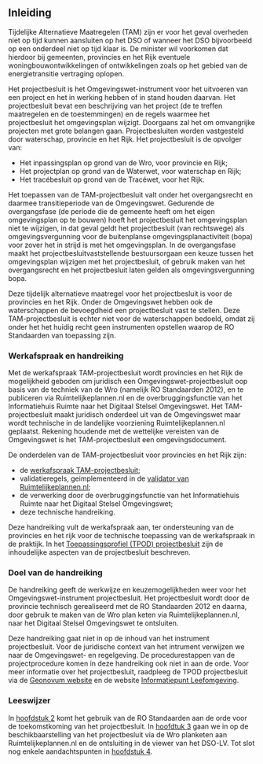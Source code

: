 ## Inleiding

Tijdelijke Alternatieve Maatregelen (TAM) zijn er voor het geval overheden niet op tijd kunnen aansluiten op het DSO of wanneer het DSO bijvoorbeeld op een onderdeel niet op tijd klaar is. De minister wil voorkomen dat hierdoor bij gemeenten, provincies en het Rijk eventuele woningbouwontwikkelingen of ontwikkelingen zoals op het gebied van de energietransitie vertraging oplopen. 

Het projectbesluit is het Omgevingswet-instrument voor het uitvoeren van een project en het in werking hebben of in stand houden daarvan. Het projectbesluit bevat een beschrijving van het project (de te treffen maatregelen en de toestemmingen) en de regels waarmee het projectbesluit het omgevingsplan wijzigt. Doorgaans zal het om omvangrijke projecten met grote belangen gaan. Projectbesluiten worden vastgesteld door waterschap, provincie en het Rijk. Het projectbesluit is de opvolger van:
-	Het inpassingsplan op grond van de Wro, voor provincie en Rijk; 
-	Het projectplan op grond van de Waterwet, voor waterschap en Rijk;
-	Het tracébesluit op grond van de Tracéwet, voor het Rijk.

Het toepassen van de TAM-projectbesluit valt onder het overgangsrecht en daarmee transitieperiode van de Omgevingswet. Gedurende de overgangsfase (de periode die de gemeente heeft om het eigen omgevingsplan op te bouwen) hoeft het projectbesluit het omgevingsplan niet te wijzigen, in dat geval geldt het projectbesluit (van rechtswege) als omgevingsvergunning voor de buitenplanse omgevingsplanactiviteit (bopa) voor zover het in strijd is met het omgevingsplan. In de overgangsfase maakt het projectbesluitvaststellende bestuursorgaan een keuze tussen het omgevingsplan wijzigen met het projectbesluit, of gebruik maken van het overgangsrecht en het projectbesluit laten gelden als omgevingsvergunning bopa.

Deze tijdelijk alternatieve maatregel voor het projectbesluit is voor de provincies en het Rijk. Onder de Omgevingswet hebben ook de waterschappen de bevoegdheid een projectbesluit vast te stellen. Deze TAM-projectbesluit is echter niet voor de waterschappen bedoeld, omdat zij onder het het huidig recht geen instrumenten opstellen waarop de RO Standaarden van toepassing zijn.

### Werkafspraak en handreiking

Met de werkafspraak TAM-projectbesluit wordt provincies en het Rijk de mogelijkheid geboden om juridisch een Omgevingswet-projectbesluit oop basis van de techniek van de Wro (namelijk RO Standaarden 2012), en te publiceren via Ruimtelijkeplannen.nl en de overbruggingsfunctie van het Informatiehuis Ruimte naar het Digitaal Stelsel Omgevingswet. Het TAM-projectbesluit maakt juridisch onderdeel uit van de Omgevingswet maar wordt technische in de  landelijke voorziening Ruimtelijkeplannen.nl geplaatst. Rekening houdende met de wettelijke vereisten van de Omgevingswet is het TAM-projectbesluit een omgevingsdocument.

De onderdelen van de TAM-projectbesluit voor provincies en het Rijk zijn: 
- de <a href='https://docs.geostandaarden.nl/ro/waTAMpbesluit/' target='_blank'>werkafspraak TAM-projectbesluit</a>;
- validatieregels, geimplementeerd in de <a href='https://www.ruimtelijkeplannen.nl/validator/' target='_blank'>validator van Ruimtelijkeplannen.nl</a>;
- de verwerking door de overbruggingsfunctie van het Informatiehuis Ruimte naar het Digitaal Stelsel Omgevingswet;
- deze technische handreiking.

Deze handreiking vult de werkafspraak aan, ter ondersteuning van de provincies en het rijk voor de technische toepassing van de werkafspraak in de praktijk. In het <a href='https://geonovum.github.io/TPOD/TPOD%20Projectbesluit/TPOD_Projectbesluit_v3.0.0.pdf' target='_blank'>Toepassingsprofiel (TPOD) projectbesluit</a> zijn de inhoudelijke aspecten van de projectbesluit beschreven. 


### Doel van de handreiking

De handreiking geeft de werkwijze en keuzemogelijkheden weer voor het Omgevingswet-instrument projectbesluit. Het projectbesluit wordt door de provincie technisch gerealiseerd met de RO Standaarden 2012 en daarna, door gebruik te maken van de Wro plan keten via Ruimtelijkeplannen.nl, naar het Digitaal Stelsel Omgevingswet te ontsluiten.  

Deze handreiking gaat niet in op de inhoud van het instrument projectbesluit. Voor de juridische context van het intrument verwijzen we naar de Omgevingswet- en regelgeving. De procedurestappen van de projectprocedure komen in deze handreiking ook niet in aan de orde. Voor meer informatie over het projectbesluit, raadpleeg de TPOD projectbesluit via de <a href='https://www.geonovum.nl/geo-standaarden/omgevingswet/STOPTPOD' target='_blank'>Geonovum website</a> en de website <a href='https://iplo.nl/regelgeving/instrumenten/projectbesluit/' target='_blank'>Informatiepunt Leefomgeving</a>. 


### Leeswijzer

In [hoofdstuk 2](#opstellen-tam-projectbesluit) komt het gebruik van de RO Standaarden aan de orde voor de toekomstkoming van het projectbesluit. In [hoofdtuk 3](#publiceren) gaan we in op de beschikbaarstelling van het projectbesluit via de Wro planketen aan Ruimtelijkeplannen.nl en de ontsluiting in de viewer van het DSO-LV. Tot slot nog enkele aandachtspunten in [hoofdstuk 4](#aandachtspunten). 

